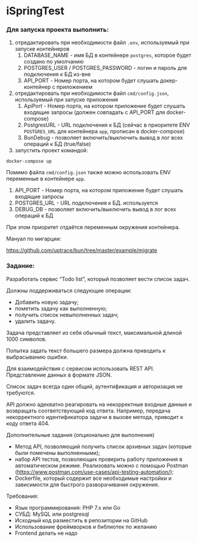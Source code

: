 # iSpringTest

### Для запуска проекта выполнить:

1. отредактировать при необходимости файл `.env`, используемый при запуске контейнеров
   1. DATABASE_NAME - имя БД в контейнере `postgres`, которое будет создано по умолчанию
   2. POSTGRES_USER / POSTGRES_PASSWORD - логин и пароль для подключения к БД из-вне
   3. API_PORT - Номер порта, на котором будет слушать докер-контейнер с приложением
2. отредактировать при необходимости файл `cmd/config.json`, используемый при запуске приложения
   1. ApiPort - Номер порта, на котором приложение будет слушать входящие запросы (должен совпадать с API_PORT для docker-compose)
   2. PostgresURL - URL подключения к БД (сейчас в приоритете ENV `POSTGRES_URL` для контейнера `app`, прописан в docker-compose)
   3. BunDebug - позволяет включить/выключить вывод в лог всех операций к БД (true/false)
3. запустить проект командой:

```shell
docker-compose up
```

Помимо файла `cmd/config.json` также можно использовать ENV переменные в контейнере `app`.

1. API_PORT - Номер порта, на котором приложение будет слушать входящие запросы
2. POSTGRES_URL - URL подключения к БД. используется
3. DEBUG_DB - позволяет включить/выключить вывод в лог всех операций к БД

При этом приоритет отдаётся переменным окружения контейнера.

Мануал по мигарции:

https://github.com/uptrace/bun/tree/master/example/migrate

### Задание:

Разработать сервис “Todo list”, который позволяет вести список задач.

Должны поддерживаться следующие операции:

- Добавить новую задачу;
- пометить задачу как выполненную;
- получить список невыполненных задач;
- удалить задачу.

Задача представляет из себя обычный текст, максимальной длиной 1000 символов.

Попытка задать текст большего размера должна приводить к выбрасыванию ошибки.

Для взаимодействия с сервисом использовать REST API. Представление данных в
формате JSON.

Список задач всегда один общий, аутентификация и авторизация не требуются.

API должно адекватно реагировать на некорректные входные данные и возвращать
соответствующий код ответа. Например, передача некорректного идентификатора задачи
в вызове метода, приводит к коду ответа 404.

Дополнительные задания (опционально для выполнения)
- Метод API, позволяющий получить список архивных задач (которые были
помечены выполненными);
- набор API тестов, позволяющих проверить работу приложения в автоматическом
режиме. Реализовать можно с помощью Postman
(https://www.postman.com/use-cases/api-testing-automation/);
- Dockerfile, который содержит все необходимые настройки и зависимости для
быстрого разворачивания окружения.

Требования:
- Язык программирования: PHP 7.x или Go
- СУБД: MySQL или postgresql
- Исходный код разместить в репозитории на GitHub
- Использование фреймворков и библиотек по желанию
- Frontend делать не надо
